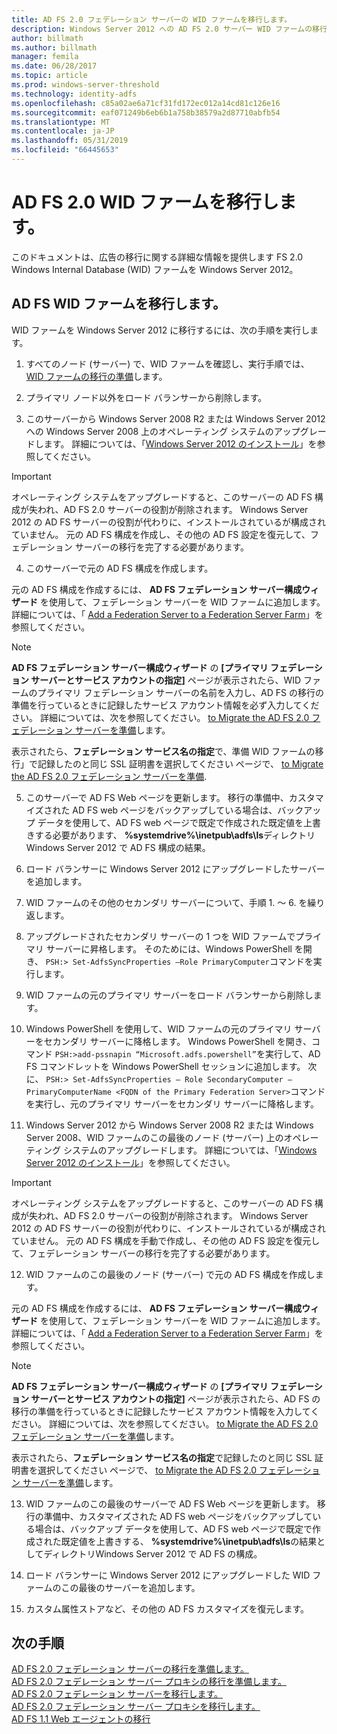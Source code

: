 ```yaml
---
title: AD FS 2.0 フェデレーション サーバーの WID ファームを移行します。
description: Windows Server 2012 への AD FS 2.0 サーバー WID ファームの移行に関する情報を提供します。
author: billmath
ms.author: billmath
manager: femila
ms.date: 06/28/2017
ms.topic: article
ms.prod: windows-server-threshold
ms.technology: identity-adfs
ms.openlocfilehash: c85a02ae6a71cf31fd172ec012a14cd81c126e16
ms.sourcegitcommit: eaf071249b6eb6b1a758b38579a2d87710abfb54
ms.translationtype: MT
ms.contentlocale: ja-JP
ms.lasthandoff: 05/31/2019
ms.locfileid: "66445653"
---
```

# <a name="migrate-an-ad-fs-20-wid-farm"></a>AD FS 2.0 WID ファームを移行します。  
このドキュメントは、広告の移行に関する詳細な情報を提供します FS 2.0 Windows Internal Database (WID) ファームを Windows Server 2012。

## <a name="migrate-an-ad-fs-wid-farm"></a>AD FS WID ファームを移行します。
WID ファームを Windows Server 2012 に移行するには、次の手順を実行します。  
  
1.  すべてのノード (サーバー) で、WID ファームを確認し、実行手順では、 [WID ファームの移行の準備](prepare-to-migrate-a-wid-farm.md)します。  
  
2.  プライマリ ノード以外をロード バランサーから削除します。  
  
3.  このサーバーから Windows Server 2008 R2 または Windows Server 2012 への Windows Server 2008 上のオペレーティング システムのアップグレードします。 詳細については、「[Windows Server 2012 のインストール](https://technet.microsoft.com/library/jj134246.aspx)」を参照してください。  
  
> [!IMPORTANT]
>  オペレーティング システムをアップグレードすると、このサーバーの AD FS 構成が失われ、AD FS 2.0 サーバーの役割が削除されます。 Windows Server 2012 の AD FS サーバーの役割が代わりに、インストールされているが構成されていません。 元の AD FS 構成を作成し、その他の AD FS 設定を復元して、フェデレーション サーバーの移行を完了する必要があります。  
  
4. このサーバーで元の AD FS 構成を作成します。  
  
元の AD FS 構成を作成するには、 **AD FS フェデレーション サーバー構成ウィザード** を使用して、フェデレーション サーバーを WID ファームに追加します。 詳細については、「 [Add a Federation Server to a Federation Server Farm](add-a-federation-server-to-a-federation-server-farm.md)」を参照してください。  
  
> [!NOTE]
> **AD FS フェデレーション サーバー構成ウィザード** の **[プライマリ フェデレーション サーバーとサービス アカウントの指定]** ページが表示されたら、WID ファームのプライマリ フェデレーション サーバーの名前を入力し、AD FS の移行の準備を行っているときに記録したサービス アカウント情報を必ず入力してください。 詳細については、次を参照してください。 [to Migrate the AD FS 2.0 フェデレーション サーバーを準備](prepare-to-migrate-a-wid-farm.md)します。 
>  
> 表示されたら、**フェデレーション サービス名の指定**で、準備 WID ファームの移行」で記録したのと同じ SSL 証明書を選択してください ページで、 [to Migrate the AD FS 2.0 フェデレーション サーバーを準備](prepare-to-migrate-a-wid-farm.md).  
  
5. このサーバーで AD FS Web ページを更新します。 移行の準備中、カスタマイズされた AD FS web ページをバックアップしている場合は、バックアップ データを使用して、AD FS web ページで既定で作成された既定値を上書きする必要があります、 **%systemdrive%\inetpub\adfs\ls**ディレクトリWindows Server 2012 で AD FS 構成の結果。  
  
6. ロード バランサーに Windows Server 2012 にアップグレードしたサーバーを追加します。  
  
7. WID ファームのその他のセカンダリ サーバーについて、手順 1. ～ 6. を繰り返します。  
  
8. アップグレードされたセカンダリ サーバーの 1 つを WID ファームでプライマリ サーバーに昇格します。 そのためには、Windows PowerShell を開き、 `PSH:> Set-AdfsSyncProperties –Role PrimaryComputer`コマンドを実行します。  
  
9. WID ファームの元のプライマリ サーバーをロード バランサーから削除します。  
  
10. Windows PowerShell を使用して、WID ファームの元のプライマリ サーバーをセカンダリ サーバーに降格します。 Windows PowerShell を開き、コマンド `PSH:>add-pssnapin “Microsoft.adfs.powershell”`を実行して、AD FS コマンドレットを Windows PowerShell セッションに追加します。 次に、 `PSH:> Set-AdfsSyncProperties – Role SecondaryComputer –PrimaryComputerName <FQDN of the Primary Federation Server>`コマンドを実行し、元のプライマリ サーバーをセカンダリ サーバーに降格します。  
  
11. Windows Server 2012 から Windows Server 2008 R2 または Windows Server 2008、WID ファームのこの最後のノード (サーバー) 上のオペレーティング システムのアップグレードします。 詳細については、「[Windows Server 2012 のインストール](https://technet.microsoft.com/library/jj134246.aspx)」を参照してください。  
  
> [!IMPORTANT]
>  オペレーティング システムをアップグレードすると、このサーバーの AD FS 構成が失われ、AD FS 2.0 サーバーの役割が削除されます。 Windows Server 2012 の AD FS サーバーの役割が代わりに、インストールされているが構成されていません。 元の AD FS 構成を手動で作成し、その他の AD FS 設定を復元して、フェデレーション サーバーの移行を完了する必要があります。  
  
12. WID ファームのこの最後のノード (サーバー) で元の AD FS 構成を作成します。  
  
元の AD FS 構成を作成するには、 **AD FS フェデレーション サーバー構成ウィザード** を使用して、フェデレーション サーバーを WID ファームに追加します。 詳細については、「 [Add a Federation Server to a Federation Server Farm](add-a-federation-server-to-a-federation-server-farm.md)」を参照してください。  
  
> [!NOTE]
> **AD FS フェデレーション サーバー構成ウィザード** の **[プライマリ フェデレーション サーバーとサービス アカウントの指定]** ページが表示されたら、AD FS の移行の準備を行っているときに記録したサービス アカウント情報を入力してください。 詳細については、次を参照してください。 [to Migrate the AD FS 2.0 フェデレーション サーバーを準備](prepare-to-migrate-a-wid-farm.md)します。 
>  
> 表示されたら、**フェデレーション サービス名の指定**で記録したのと同じ SSL 証明書を選択してください ページで、 [to Migrate the AD FS 2.0 フェデレーション サーバーを準備](prepare-to-migrate-a-wid-farm.md)します。  
  
13. WID ファームのこの最後のサーバーで AD FS Web ページを更新します。 移行の準備中、カスタマイズされた AD FS web ページをバックアップしている場合は、バックアップ データを使用して、AD FS web ページで既定で作成された既定値を上書きする、 **%systemdrive%\inetpub\adfs\ls**の結果としてディレクトリWindows Server 2012 で AD FS の構成。  
  
14. ロード バランサーに Windows Server 2012 にアップグレードした WID ファームのこの最後のサーバーを追加します。  
  
15. カスタム属性ストアなど、その他の AD FS カスタマイズを復元します。  
  
## <a name="next-steps"></a>次の手順
 [AD FS 2.0 フェデレーション サーバーの移行を準備します。](prepare-to-migrate-ad-fs-fed-server.md)   
 [AD FS 2.0 フェデレーション サーバー プロキシの移行を準備します。](prepare-to-migrate-ad-fs-fed-proxy.md)   
 [AD FS 2.0 フェデレーション サーバーを移行します。](migrate-the-ad-fs-fed-server.md)   
 [AD FS 2.0 フェデレーション サーバー プロキシを移行します。](migrate-the-ad-fs-2-fed-server-proxy.md)   
 [AD FS 1.1 Web エージェントの移行](migrate-the-ad-fs-web-agent.md)